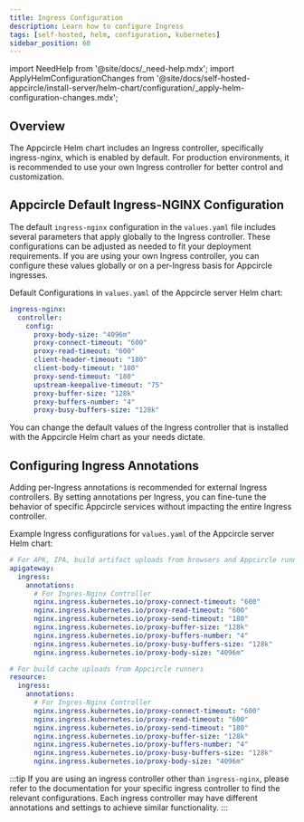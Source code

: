 ```yaml
---
title: Ingress Configuration
description: Learn how to configure Ingress
tags: [self-hosted, helm, configuration, kubernetes]
sidebar_position: 60
---
```


import NeedHelp from '@site/docs/\_need-help.mdx';
import ApplyHelmConfigurationChanges from '@site/docs/self-hosted-appcircle/install-server/helm-chart/configuration/\_apply-helm-configuration-changes.mdx';

## Overview

The Appcircle Helm chart includes an Ingress controller, specifically ingress-nginx, which is enabled by default. For production environments, it is recommended to use your own Ingress controller for better control and customization.

## Appcircle Default Ingress-NGINX Configuration

The default `ingress-nginx` configuration in the `values.yaml` file includes several parameters that apply globally to the Ingress controller. These configurations can be adjusted as needed to fit your deployment requirements. If you are using your own Ingress controller, you can configure these values globally or on a per-Ingress basis for Appcircle ingresses.

Default Configurations in `values.yaml` of the Appcircle server Helm chart:

```yaml
ingress-nginx:
  controller:
    config: 
      proxy-body-size: "4096m"
      proxy-connect-timeout: "600"
      proxy-read-timeout: "600"
      client-header-timeout: "180"
      client-body-timeout: "180"
      proxy-send-timeout: "180"
      upstream-keepalive-timeout: "75"
      proxy-buffer-size: "128k"
      proxy-buffers-number: "4"
      proxy-busy-buffers-size: "128k"
```

You can change the default values of the Ingress controller that is installed with the Appcircle Helm chart as your needs dictate.

<ApplyHelmConfigurationChanges />

## Configuring Ingress Annotations

Adding per-Ingress annotations is recommended for external Ingress controllers. By setting annotations per Ingress, you can fine-tune the behavior of specific Appcircle services without impacting the entire Ingress controller.

Example Ingress configurations for `values.yaml` of the Appcircle server Helm chart:

```yaml
# For APK, IPA, build artifact uploads from browsers and Appcircle runners
apigateway:
  ingress:
    annotations:
      # For Ingres-Nginx Controller
      nginx.ingress.kubernetes.io/proxy-connect-timeout: "600"
      nginx.ingress.kubernetes.io/proxy-read-timeout: "600"
      nginx.ingress.kubernetes.io/proxy-send-timeout: "180"
      nginx.ingress.kubernetes.io/proxy-buffer-size: "128k"
      nginx.ingress.kubernetes.io/proxy-buffers-number: "4"
      nginx.ingress.kubernetes.io/proxy-busy-buffers-size: "128k"
      nginx.ingress.kubernetes.io/proxy-body-size: "4096m"

# For build cache uploads from Appcircle runners
resource:
  ingress:
    annotations:
      # For Ingres-Nginx Controller
      nginx.ingress.kubernetes.io/proxy-connect-timeout: "600"
      nginx.ingress.kubernetes.io/proxy-read-timeout: "600"
      nginx.ingress.kubernetes.io/proxy-send-timeout: "180"
      nginx.ingress.kubernetes.io/proxy-buffer-size: "128k"
      nginx.ingress.kubernetes.io/proxy-buffers-number: "4"
      nginx.ingress.kubernetes.io/proxy-busy-buffers-size: "128k"
      nginx.ingress.kubernetes.io/proxy-body-size: "4096m"
```

:::tip
If you are using an ingress controller other than `ingress-nginx`, please refer to the documentation for your specific ingress controller to find the relevant configurations. Each ingress controller may have different annotations and settings to achieve similar functionality.
:::

<ApplyHelmConfigurationChanges />

<NeedHelp />